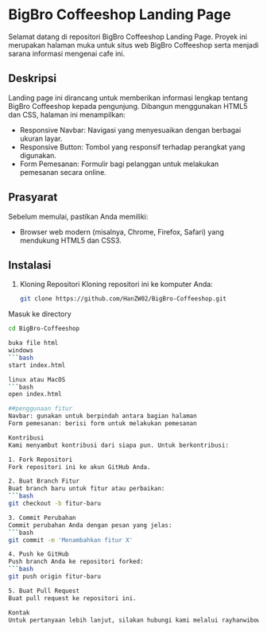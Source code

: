 # BigBro Coffeeshop Landing Page
Selamat datang di repositori BigBro Coffeeshop Landing Page. Proyek ini merupakan halaman muka untuk situs web BigBro Coffeeshop serta menjadi sarana informasi mengenai cafe ini.

## Deskripsi
Landing page ini dirancang untuk memberikan informasi lengkap tentang BigBro Coffeeshop kepada pengunjung. Dibangun menggunakan HTML5 dan CSS, halaman ini menampilkan:
- Responsive Navbar: Navigasi yang menyesuaikan dengan berbagai ukuran layar.
- Responsive Button: Tombol yang responsif terhadap perangkat yang digunakan.
- Form Pemesanan: Formulir bagi pelanggan untuk melakukan pemesanan secara online.

## Prasyarat
Sebelum memulai, pastikan Anda memiliki:
- Browser web modern (misalnya, Chrome, Firefox, Safari) yang mendukung HTML5 dan CSS3.

## Instalasi
1. Kloning Repositori 
   Kloning repositori ini ke komputer Anda:
   ```bash
   git clone https://github.com/HanZW02/BigBro-Coffeeshop.git

Masuk ke directory
   ```bash
   cd BigBro-Coffeeshop

buka file html
windows
   ```bash
start index.html

linux atau MacOS
   ```bash
open index.html

##penggunaan fitur
Navbar: gunakan untuk berpindah antara bagian halaman
Form pemesanan: berisi form untuk melakukan pemesanan

Kontribusi
Kami menyambut kontribusi dari siapa pun. Untuk berkontribusi:

1. Fork Repositori
Fork repositori ini ke akun GitHub Anda.

2. Buat Branch Fitur
Buat branch baru untuk fitur atau perbaikan:
   ```bash 
   git checkout -b fitur-baru

3. Commit Perubahan
Commit perubahan Anda dengan pesan yang jelas:
   ```bash 
   git commit -m 'Menambahkan fitur X'

4. Push ke GitHub
Push branch Anda ke repositori forked:
   ```bash 
   git push origin fitur-baru

5. Buat Pull Request
Buat pull request ke repositori ini.

Kontak
Untuk pertanyaan lebih lanjut, silakan hubungi kami melalui rayhanwibowo02@gmail.com@gmail.com.